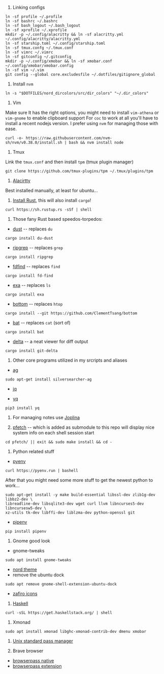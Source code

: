 1. Linking configs

```shell
ln -sf profile ~/.profile
ln -sf bashrc ~/.bashrc
ln -sf bash_logout ~/.bash_logout
ln -sf xprofile ~/.xprofile
mkdir -p ~/.config/alacritty && ln -sf alacritty.yml ~/.config/alacritty/alacritty.yml
ln -sf starship.toml ~/.config/starship.toml
ln -sf tmux.confg ~/.tmux.conf
ln -sf vimrc ~/.vimrc
ln -sf gitconfig ~/.gitconfig
mkdir -p ~/.config/xmobar && ln -sf xmobar.conf ~/.config/xmobar/xmobar.config
ln -sf vim ~/.vim
git config --global core.excludesfile ~/.dotfiles/gitignore_global
```

1. Install `nvm`

```shell
ln -s "$DOTFILES/nord_dircolors/src/dir_colors" "~/.dir_colors"
```

1. Vim

Make sure It has the right options, you might need to install `vim-athena` or `vim-gnome` to enable clipboard support
For `coc` to work at all you'll have to install a recent nodejs version. I prefer using `nvm` for managing those with ease.

```shell
curl -o- https://raw.githubusercontent.com/nvm-sh/nvm/v0.38.0/install.sh | bash && nvm install node
```

1. Tmux

Link the `tmux.conf` and then install `tpm` (tmux plugin manager)

```shell
git clone https://github.com/tmux-plugins/tpm ~/.tmux/plugins/tpm
```

1. [Alacirtty](https://github.com/alacritty/alacritty/blob/master/INSTALL.md)

Best installed manually, at least for ubuntu...

1. [Install Rust](https://doc.rust-lang.org/cargo/getting-started/installation.html), this will also install `cargo`!

```shell
curl https://sh.rustup.rs -sSf | shell
```

1. Those fany Rust based speedos-torpedos:

- [dust](https://github.com/bootandy/dust) -- replaces `du`

```shell
cargo install du-dust
```

- [ripgrep](https://github.com/BurntSushi/ripgrep) -- replaces `grep`

```shell
cargo install ripgrep
```

- [fdfind](https://github.com/sharkdp/fd) -- replaces `find`

```shell
cargo install fd-find
```

- [exa](https://github.com/ogham/exa) -- replaces `ls`

```shell
cargo install exa
```

- [bottom](https://github.com/ClementTsang/bottom) -- replaces `htop`

```shell
cargo install --git https://github.com/ClementTsang/bottom
```

- [bat](https://github.com/sharkdp/bat) -- replaces `cat` (sort of)

```shell
cargo install bat
```

- [delta](https://github.com/dandavison/delta) -- a neat viewer for diff output

```shell
cargo install git-delta
```

1. Other core programs utilized in my srcripts and aliases

- [ag](https://github.com/ggreer/the_silver_searcher)

```shell
sudo apt-get install silversearcher-ag
```

- [jq](https://stedolan.github.io/jq/download/)

- [yq](https://github.com/kislyuk/yq)

```shell
pip3 install yq
```

1. For managing notes use [Joplina](https://joplinapp.org/)

1. [pfetch](https://github.com/dylanaraps/pfetch) -- which is added as submodule to this repo will display nice system info on each shell session start

```shell
cd pfetch/ || exit && sudo make install && cd -
```

1. Python related stuff

- [pyenv](https://github.com/pyenv/pyenv)

```shell
curl https://pyenv.run | bashell
```

After that you might need some more stuff to get the newest python to work...

```shell
sudo apt-get install -y make build-essential libssl-dev zlib1g-dev libbz2-dev \
libreadline-dev libsqlite3-dev wget curl llvm libncurses5-dev libncursesw5-dev \
xz-utils tk-dev libffi-dev liblzma-dev python-openssl git
```

- [pipenv](https://pipenv.pypa.io/en/latest/)

```shell
pip install pipenv
```

1. Gnome good look

- gnome-tweaks

```shell
sudo apt install gnome-tweaks
```

- [nord theme](https://github.com/EliverLara/Nordic)
- remove the ubuntu dock

```shell
sudo apt remove gnome-shell-extension-ubuntu-dock
```

- [zafiro icons](https://www.opendesktop.org/s/Gnome/p/1209330/)

1. [Haskell](https://docs.haskellstack.org/en/stable/install_and_upgrade/)

```shell
curl -sSL https://get.haskellstack.org/ | shell
```

1. Xmonad

```shell
sudo apt install xmonad libghc-xmonad-contrib-dev dmenu xmobar
```

1. [Unix standard pass manager](https://www.passwordstore.org/)

1. Brave browser

- [browserpass native](https://github.com/browserpass/browserpass-native)
- [browserpass extension](https://github.com/browserpass/browserpass-extension)
